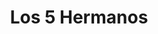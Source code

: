 ---
title: "Los 5 Hermanos"
url: /ciudad-autonoma-de-buenos-aires/los-5-hermanos/
shop: carnicero
---